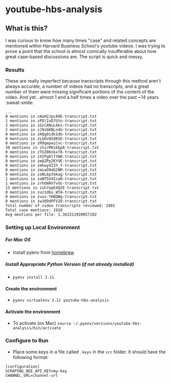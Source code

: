 # youtube-hbs-analysis

## What is this?

I was curious to know how many times "case" and related concepts are mentioned within Harvard Business School's youtube videos. I was trying to prove a point that the school is almost comically insufferable about how great case-based discussions are. The script is quick and messy.


### Results
These are really imperfect because transcripts through this method aren't always accurate, a number of videos had no transcripts, and a great number of them were missing significant portions of the content of the video. And yet.. almost 1 and a half times a video over the past ~14 years :sweat-smile: 

```
...
0 mentions in zAoH2JpcA9E-transcript.txt
1 mentions in zFDlIoD7UYo-transcript.txt
3 mentions in zGcCANuL6ks-transcript.txt
2 mentions in zJ9sbKBLn4U-transcript.txt
0 mentions in zKQg0idkIdU-transcript.txt
0 mentions in zLbDvQ5d0SE-transcript.txt
0 mentions in zR9qmpwiCvc-transcript.txt
30 mentions in zSirMOiEbpA-transcript.txt
0 mentions in zTUZ8KnkxT8-transcript.txt
0 mentions in zXIPg6lftW8-transcript.txt
0 mentions in zmQZPp2KY9E-transcript.txt
0 mentions in zmhwydIIh_Y-transcript.txt
0 mentions in zmsaO9dG2NM-transcript.txt
0 mentions in zoNL6ptkKag-transcript.txt
1 mentions in zoNT5V4Icw0-transcript.txt
1 mentions in zrhOmRhfvOs-transcript.txt
15 mentions in zsh7opE4QZE-transcript.txt
0 mentions in zuz1d6o_WTA-transcript.txt
0 mentions in zvoz-YHQQWg-transcript.txt
0 mentions in zw3d9dPFV28-transcript.txt
Total number of video transcripts reviewed: 1401
Total case mentions: 1910
Avg mentions per file: 1.363311920057102
```


### Setting up Local Environment

##### For Mac OS

- Install pyenv from [homebrew](https://formulae.brew.sh/formula/pyenv#default)

##### Install Appropriate Python Version (if not already installed)

- `pyenv install 3.11`

#### Create the environment

- `pyenv virtualenv 3.11 youtube-hbs-analysis`

#### Activate the environment

- To activate (on Mac) `source ~/.pyenv/versions/youtube-hbs-analysis/bin/activate`

### Configure to Run

- Place some keys in a file called `.keys` in the `src` folder. It should have the following format:

```
[configuration]
SCRAPING_BEE_API_KEY=my-key
CHANNEL_URL=channel-url
```
